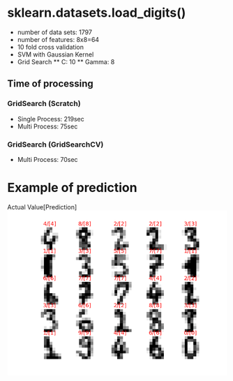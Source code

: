 # sklearn.datasets.load_digits()
* number of data sets: 1797
* number of features: 8x8=64
* 10 fold cross validation
* SVM with Gaussian Kernel
* Grid Search
** C: 10
** Gamma: 8

## Time of processing
### GridSearch (Scratch)
* Single Process: 219sec
* Multi Process: 75sec
### GridSearch (GridSearchCV)
* Multi Process: 70sec

# Example of prediction
Actual Value[Prediction]
![result](result.png)
